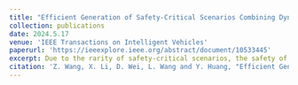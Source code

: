 ```yaml
---
title: "Efficient Generation of Safety-Critical Scenarios Combining Dynamic and Static Scenario Parameters"
collection: publications
date: 2024.5.17
venue: 'IEEE Transactions on Intelligent Vehicles'
paperurl: 'https://ieeexplore.ieee.org/abstract/document/10533445'
excerpt: Due to the rarity of safety-critical scenarios, the safety of autonomous driving decision-making algorithms cannot be fully guaranteed in open environments, which limits their further applications. Therefore, it is crucial to efficiently generate such scenarios for the safety validation of autonomous driving algorithms. To improve the generation efficiency of safety-critical scenarios, we propose an efficient safety-critical scenario generation method combining dynamic and static parameters that constitute a scenario by alternating the optimization of them.<br/><img src='/images/paper1-framework.png'> To generate dynamic scenario parameters efficiently, a traffic participants model integrating reinforcement learning and prior traffic knowledge is proposed, which is then optimized under the guidance of a prior risk estimation model. For the generation of static scenario parameters, a posterior risk estimation model is proposed, which learns from the explored parameter trajectories during the dynamic scenario generation, to estimate the risk of unknown states. Finally, three different efficiency metrics are proposed and experiments are conducted on rule-based, optimization-based, and learning-based autonomous driving algorithms to verify the high efficiency and generality of the proposed method. Compared with the baseline model that only considers dynamic parameters, the proposed method averagely improves the generation speed by 151.8% and the success rate by 78.7% with only a few alternate optimizations. In addition, the method is generalizable for different types of autonomous driving algorithms. The safety-critical scenario generation paradigm proposed in this paper can greatly accelerate the safety evaluation for any given algorithm, which is of great significance for the development of autonomous driving.
citation: 'Z. Wang, X. Li, D. Wei, L. Wang and Y. Huang, "Efficient Generation of Safety-Critical Scenarios Combining Dynamic and Static Scenario Parameters," in IEEE Transactions on Intelligent Vehicles, doi: 10.1109/TIV.2024.3402221.'
---
```



